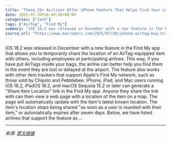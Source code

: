 ```yaml
---
title: "These 25+ Airlines Offer iPhone Feature That Helps Find Your Lost Bags"
date: 2025-07-30T16:49:38+08:00
categories: ["tech"]
tags: ["AirTag", "Find My"]
summary: "iOS 18.2 was released in December with a new feature in the Find My app that allows you to temporarily share the location of an AirTag-equipped item with others, including employees at participating a"
source_url: "https://www.macrumors.com/2025/07/30/iphone-airtag-bag-tracking-feature-airlines-list/"
---
```


iOS 18.2 was released in December with a new feature in the Find My app that allows you to temporarily share the location of an AirTag-equipped item with others, including employees at participating airlines. This way, if you have put AirTags inside your bags, the airline can better help you find them in the event they are lost or delayed at the airport. The feature also works with other item trackers that support Apple's Find My network, such as those sold by Chipolo and Pebblebee. iPhone, iPad, and Mac users running iOS 18.2, iPadOS 18.2, and macOS Sequoia 15.2 or later can generate a "Share Item Location" link in the Find My app. Anyone they share the link with can then view a web page with a location of the item on a map. The page will automatically update with the item's latest known location. The item's location stops being shared "as soon as a user is reunited with their item," or automatically expires after seven days. Below, we have listed airlines that support the feature as ...

---

*来源: [原文链接](https://www.macrumors.com/2025/07/30/iphone-airtag-bag-tracking-feature-airlines-list/)*
